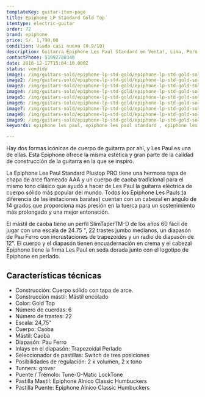 ```yaml
---
templateKey: guitar-item-page
title: Epiphone LP Standard Gold Top
itemtype: electric-guitar
order: 72
brand: epiphone
price: S/. 1,790.00
condition: Usada casi nueva (8.9/10)
description: Guitarra Epiphone Les Paul Standard en Venta!, Lima, Peru
contactPhone: 51992780348
date: 2016-12-17T15:04:10.000Z
status: vendido
image1: /img/guitars-sold/epiphone-lp-std-gold/epiphone-lp-std-gold-sold-01.jpg
image2: /img/guitars-sold/epiphone-lp-std-gold/epiphone-lp-std-gold-sold-02.jpg
image3: /img/guitars-sold/epiphone-lp-std-gold/epiphone-lp-std-gold-sold-03.jpg
image4: /img/guitars-sold/epiphone-lp-std-gold/epiphone-lp-std-gold-sold-04.jpg
image5: /img/guitars-sold/epiphone-lp-std-gold/epiphone-lp-std-gold-sold-05.jpg
image6: /img/guitars-sold/epiphone-lp-std-gold/epiphone-lp-std-gold-sold-06.jpg
image7: /img/guitars-sold/epiphone-lp-std-gold/epiphone-lp-std-gold-sold-07.jpg
image8: /img/guitars-sold/epiphone-lp-std-gold/epiphone-lp-std-gold-sold-08.jpg
image9: /img/guitars-sold/epiphone-lp-std-gold/epiphone-lp-std-gold-sold-09.jpg
keywords: epiphone les paul, epiphone les paul standard , epiphone les paul standard

---
```


Hay dos formas icónicas de cuerpo de guitarra por ahí, y Les Paul es una de ellas. Esta Epiphone ofrece la misma estética y gran parte de la calidad de construcción de la guitarra en la que se inspiró.

La Epiphone Les Paul Standard Plustop PRO tiene una hermosa tapa de chapa de arce flameado AAA y un cuerpo de caoba tradicional para el mismo tono clásico que ayudó a hacer de Les Paul la guitarra eléctrica de cuerpo sólido más popular del mundo. Todos los Epiphone Les Pauls (a diferencia de las imitaciones baratas) cuentan con un cabezal en ángulo de 14 grados que proporciona más presión en la tuerca para un sostenimiento más prolongado y una mejor entonación. 

El mástil de caoba tiene un perfil SlimTaperTM-D de los años 60 fácil de jugar con una escala de 24.75 ", 22 trastes jumbo medianos, un diapasón de Pau Ferro con incrustaciones de trapezoides y un radio de diapasón de 12". El cuerpo y el diapasón tienen encuadernación en crema y el cabezal Epiphone tiene la firma Les Paul en seda dorada junto con el logotipo de Epiphone en perlado.


## Características técnicas

* Construcción: Cuerpo sólido con tapa de arce.
* Construcción mástil: Mástil encolado
* Color: Gold Top
* Número de cuerdas: 6
* Número de trastes: 22
* Escala: 24,75"
* Cuerpo: Caoba
* Mástil: Caoba
* Diapasón: Pau Ferro
* Inlays en el diapasón: Trapezoidal Perlado
* Seleccionador de pastillas: Switch de tres posiciones
* Posibilidades de regulación: 2 x volumen, 2 x tono
* Tunners: grover
* Puente / Trémolo: Tune-O-Matic LockTone
* Pastilla Mastil: Epiphone Alnico Classic Humbuckers
* Pastilla Puente: Epiphone Alnico Classic Humbuckers